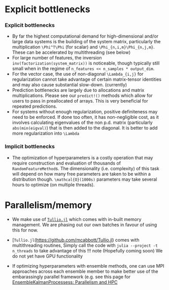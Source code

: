 # Explicit bottlenecks

### Explicit bottlenecks
- By far the highest computational demand for high-dimensional and/or large data systems is the building of the system matrix, particularly the multiplication ``\Phi^T\Phi`` (for scalar) and ``\Phi_{n,i,m}\Phi_{n,j,m}``. These can be accelerated by multithreading (see below)
- For large number of features, the inversion `inv(factorization(system_matrix))` is noticeable, though typically still small when in the regime of `n_features << n_samples * output_dim`.
- For the vector case, the use of non-diagonal ``\Lambda_{i,j}`` for regularization cannot take advantage of certain matrix-tensor identities and may also cause substantial slow-down. (currently)
- Prediction bottlenecks are largely due to allocations and matrix multiplications. Please see our `predict!()` methods which allow for users to pass in preallocated of arrays. This is very beneficial for repeated predictions.
- For systems without enough regularization, positive definiteness may need to be enforced. If done too often, it has non-negligible cost, as it involves calculating eigenvalues of the non p.d. matrix (particularly `abs(min(eigval)`) that is then added to the diagonal. It is better to add more regularization into ``\Lambda``

### Implicit bottlenecks
- The optimization of hyperparameters is a costly operation that may require construction and evaluation of thousands of `RandomFeatureMethod`s. The dimensionality (i.e. complexity) of this task will depend on how many free parameters are taken to be within a distribution though. ``\mathcal{O}(1000s)`` parameters may take several hours to optimize (on multiple threads).

# Parallelism/memory
- We make use of [`Tullio.jl`](https://github.com/mcabbott/Tullio.jl) which comes with in-built memory management. We are phasing out our own batches in favour of using this for now.
- [`Tullio.jl`(https://github.com/mcabbott/Tullio.jl) comes with multithreading routines, Simply call the code with `julia --project -t n_threads` to take advantage of this
!!! note
    (Hopefully coming soon) We do not yet have GPU functionality

- If optimizing hyperparameters with ensemble methods, one can use MPI approaches across each ensemble member to make better use of the embarassingly parallel framework (e.g. see this page for [EnsembleKalmanProcessess: Parallelism and HPC](https://clima.github.io/EnsembleKalmanProcesses.jl/dev/parallel_hpc/)
